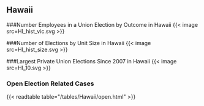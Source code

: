 ## Hawaii

###Number Employees in a Union Election by Outcome in Hawaii
{{< image src=HI_hist_vic.svg >}}

###Number of Elections by Unit Size in Hawaii
{{< image src=HI_hist_size.svg >}}

###Largest Private Union Elections Since 2007 in Hawaii
{{< image src=HI_10.svg >}}

### Open Election Related Cases
{{< readtable table="/tables/Hawaii/open.html" >}}


